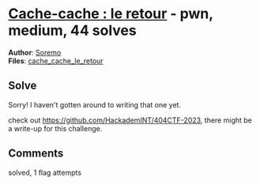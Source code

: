 [Cache-cache : le retour](challenge_files/README.md) - pwn, medium, 44 solves
===

**Author**: [Soremo](https://github.com/Soremojinsen)    
**Files**: [cache_cache_le_retour](https://www.narthorn.com/ctf/404CTF-2023/challenge_files/Exploitation%20de%20binaires/Cache-cache%20%3A%20le%20retour/cache_cache_le_retour)

## Solve

Sorry! I haven't gotten around to writing that one yet.

check out https://github.com/HackademINT/404CTF-2023, there might be a write-up for this challenge.

## Comments

solved, 1 flag attempts